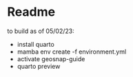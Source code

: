 # Readme

to build as of 05/02/23:

 - install quarto
 - mamba env create -f environment.yml
 - activate geosnap-guide
 - quarto preview 

